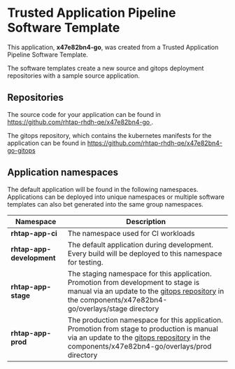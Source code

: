 # Trusted Application Pipeline Software Template

This application, **x47e82bn4-go**, was created from a Trusted Application Pipeline Software Template.

The software templates create a new source and gitops deployment repositories with a sample source application. 

## Repositories

The source code for your application can be found in [https://github.com/rhtap-rhdh-qe/x47e82bn4-go ](https://github.com/rhtap-rhdh-qe/x47e82bn4-go ).
 
The gitops repository, which contains the kubernetes manifests for the application can be found in 
[https://github.com/rhtap-rhdh-qe/x47e82bn4-go-gitops ](https://github.com/rhtap-rhdh-qe/x47e82bn4-go-gitops ) 

## Application namespaces 

The default application will be found in the following namespaces. Applications can be deployed into unique namespaces or multiple software templates can also bet generated into the same group namespaces.  

|  Namespace   |  Description   |  
| -------- | -------- |
| **rhtap-app-ci** | The namespace used for CI workloads |
| **rhtap-app-development** | The default application during development. Every build will be deployed to this namespace for testing. |
| **rhtap-app-stage** | The staging namespace for this application. Promotion from development to stage is manual via an update to the [gitops repository](https://github.com/rhtap-rhdh-qe/x47e82bn4-go-gitops ) in the components/x47e82bn4-go/overlays/stage directory |
| **rhtap-app-prod** | The production namespace for this application. Promotion from stage to production is manual via an update to the [gitops repository](https://github.com/rhtap-rhdh-qe/x47e82bn4-go-gitops ) in the components/x47e82bn4-go/overlays/prod directory |